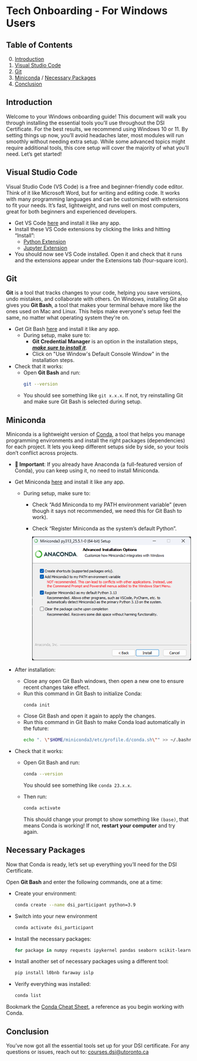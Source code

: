 # Tech Onboarding - For Windows Users

## Table of Contents

0. [Introduction](#introduction)
1. [Visual Studio Code](#visual-studio-code)
2. [Git](#git)
3. [Miniconda](#miniconda) / [Necessary Packages](#necessary-packages)
4. [Conclusion](#conclusion)

## Introduction
Welcome to your Windows onboarding guide! This document will walk you through installing the essential tools you’ll use throughout the DSI Certificate. For the best results, we recommend using Windows 10 or 11. By setting things up now, you’ll avoid headaches later, most modules will run smoothly without needing extra setup. While some advanced topics might require additional tools, this core setup will cover the majority of what you’ll need. Let’s get started!

## Visual Studio Code
Visual Studio Code (VS Code) is a free and beginner-friendly code editor. Think of it like Microsoft Word, but for writing and editing code. It works with many programming languages and can be customized with extensions to fit your needs. It’s fast, lightweight, and runs well on most computers, great for both beginners and experienced developers.

- Get VS Code [here](https://code.visualstudio.com) and install it like any app.
- Install these VS Code extensions by clicking the links and hitting “Install”:
  - [Python Extension](https://marketplace.visualstudio.com/items?itemName=ms-python.python)
  - [Jupyter Extension](https://marketplace.visualstudio.com/items?itemName=ms-toolsai.jupyter)
- You should now see VS Code installed. Open it and check that it runs and the extensions appear under the Extensions tab (four-square icon).

## Git
**Git** is a tool that tracks changes to your code, helping you save versions, undo mistakes, and collaborate with others. On Windows, installing Git also gives you **Git Bash**, a tool that makes your terminal behave more like the ones used on Mac and Linux. This helps make everyone's setup feel the same, no matter what operating system they're on.

- Get Git Bash [here](https://git-scm.com/download/win) and install it like any app.
  - During setup, make sure to:
    - **Git Credential Manager** is an option in the installation steps, <u>***make sure to install it***</u>.
    - Click on "Use Window's Default Console Window" in the installation steps.
- Check that it works:
  - Open **Git Bash** and run:
    ```bash
    git --version
    ```
  - You should see something like `git x.x.x`. If not, try reinstalling Git and make sure Git Bash is selected during setup.

## Miniconda
Miniconda is a lightweight version of [Conda](https://en.wikipedia.org/wiki/Conda_(package_manager)), a tool that helps you manage programming environments and install the right packages (dependencies) for each project. It lets you keep different setups side by side, so your tools don’t conflict across projects.

- **🚨 Important**: If you already have Anaconda (a full-featured version of Conda), you can keep using it, no need to install Miniconda.
- Get Miniconda [here](https://repo.anaconda.com/miniconda/Miniconda3-latest-Windows-x86_64.exe) and install it like any app.
  - During setup, make sure to:
    - Check “Add Miniconda to my PATH environment variable” (even though it says not recommended, we need this for Git Bash to work).
    - Check “Register Miniconda as the system’s default Python”.

      ![](./images/miniconda_setup.png)
- After installation:
  - Close any open Git Bash windows, then open a new one to ensure recent changes take effect.
  - Run this command in Git Bash to initialize Conda:
    ```bash
    conda init
    ```
  - Close Git Bash and open it again to apply the changes.
  - Run this command in Git Bash to make Conda load automatically in the future:
    ```bash
    echo ". \"$HOME/miniconda3/etc/profile.d/conda.sh\"" >> ~/.bashrc; source ~/.bashrc;
    ```

- Check that it works:
  - Open Git Bash and run:
    ```bash
    conda --version
    ```
    You should see something like `conda 23.x.x`.
  
  - Then run:
    ```bash
    conda activate
    ```
    This should change your prompt to show something like `(base)`, that means Conda is working! If not, **restart your computer** and try again.

## Necessary Packages
Now that Conda is ready, let’s set up everything you’ll need for the DSI Certificate.

Open **Git Bash** and enter the following commands, one at a time:
- Create your environment:
  ```bash
  conda create --name dsi_participant python=3.9
  ```

- Switch into your new environment
  ```bash
  conda activate dsi_participant
  ```

- Install the necessary packages:
  ```bash
  for package in numpy requests ipykernel pandas seaborn scikit-learn python-dotenv dask "pyarrow>=11.0.0" sacred sqlalchemy psycopg2 shap fancyimpute missingno tensorflow matplotlib plotly nbformat scikit-image opencv transformers yfinance pygam pybind11; do echo -e "➡️  Starting installation of \"$package\"..." && conda install -c conda-forge "$package" -y && echo "✅ Successfully installed \"$package\"" || echo "❌ Installation failed for \"$package\""; done 
  ```

- Install another set of necessary packages using a different tool:
  ```bash
  pip install l0bnb faraway islp
  ```

- Verify everything was installed:
  ```bash
  conda list
  ```

Bookmark the [Conda Cheat Sheet](https://conda.io/projects/conda/en/latest/user-guide/cheatsheet.html), a reference as you begin working with Conda.

## Conclusion
You’ve now got all the essential tools set up for your DSI certificate. For any questions or issues, reach out to: courses.dsi@utoronto.ca
